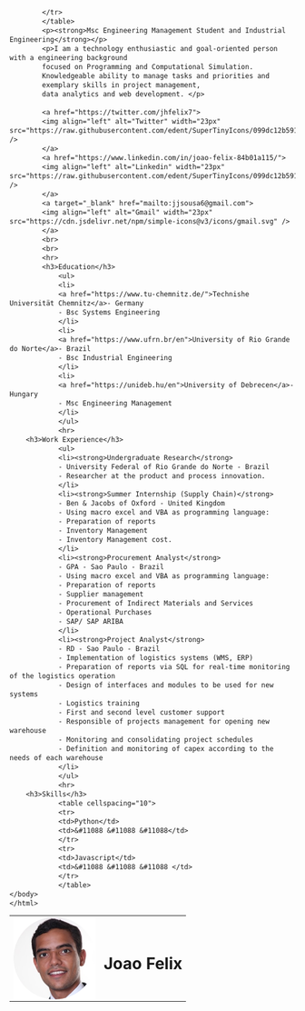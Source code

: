 <!DOCTYPE html>
<html lang="en">
    <head>
        <meta charset="UTF-8">
     <meta http-equiv="X-UA-Compatible" content="IE=edge">
        <meta name="viewport" content="width=device-width, initial-scale=1.0">
        <title> Joao Felix's</title>
        </head>
        <body>
         <table cellspacing="20">
         <tr>
            <td><img align="left" alt="profile picture" src="circle-cropped.png" alt="joao felix profile picture"   height=145\></td>
            <td><h1>Joao Felix</h1></td>

            </tr>
            </table>
            <p><strong>Msc Engineering Management Student and Industrial Engineering</strong></p>
            <p>I am a technology enthusiastic and goal-oriented person with a engineering background 
            focused on Programming and Computational Simulation. 
            Knowledgeable ability to manage tasks and priorities and 
            exemplary skills in project management, 
            data analytics and web development. </p>
    
            <a href="https://twitter.com/jhfelix7">
            <img align="left" alt="Twitter" width="23px" src="https://raw.githubusercontent.com/edent/SuperTinyIcons/099dc12b59179d07d534069bc8551718f786d91a/images/svg/twitter.svg" />
            </a>
            <a href="https://www.linkedin.com/in/joao-felix-84b01a115/">
            <img align="left" alt="Linkedin" width="23px" src="https://raw.githubusercontent.com/edent/SuperTinyIcons/099dc12b59179d07d534069bc8551718f786d91a/images/svg/linkedin.svg" />
            </a>
            <a target="_blank" href="mailto:jjsousa6@gmail.com">
            <img align="left" alt="Gmail" width="23px" src="https://cdn.jsdelivr.net/npm/simple-icons@v3/icons/gmail.svg" />
            </a>
            <br>
            <br>
            <hr>
            <h3>Education</h3>
                <ul>
                <li>
                <a href="https://www.tu-chemnitz.de/">Technishe Universität Chemnitz</a>- Germany
                - Bsc Systems Engineering
                </li>
                <li>
                <a href="https://www.ufrn.br/en">University of Rio Grande do Norte</a>- Brazil
                - Bsc Industrial Engineering
                </li>
                <li>
                <a href="https://unideb.hu/en">University of Debrecen</a>- Hungary
                - Msc Engineering Management
                </li>
                </ul>
                <hr>    
        <h3>Work Experience</h3>
                <ul>
                <li><strong>Undergraduate Research</strong> 
                - University Federal of Rio Grande do Norte - Brazil
                - Researcher at the product and process innovation.
                </li>
                <li><strong>Summer Internship (Supply Chain)</strong>
                - Ben & Jacobs of Oxford - United Kingdom
                - Using macro excel and VBA as programming language:
                - Preparation of reports
                - Inventory Management
                - Inventory Management cost.
                </li>
                <li><strong>Procurement Analyst</strong>
                - GPA - Sao Paulo - Brazil
                - Using macro excel and VBA as programming language:
                - Preparation of reports
                - Supplier management
                - Procurement of Indirect Materials and Services
                - Operational Purchases
                - SAP/ SAP ARIBA
                </li>
                <li><strong>Project Analyst</strong>
                - RD - Sao Paulo - Brazil
                - Implementation of logistics systems (WMS, ERP)
                - Preparation of reports via SQL for real-time monitoring of the logistics operation
                - Design of interfaces and modules to be used for new systems
                - Logistics training
                - First and second level customer support
                - Responsible of projects management for opening new warehouse
                - Monitoring and consolidating project schedules
                - Definition and monitoring of capex according to the needs of each warehouse
                </li>
                </ul>
                <hr>
        <h3>Skills</h3>
                <table cellspacing="10">
                <tr>
                <td>Python</td>
                <td>&#11088 &#11088 &#11088</td>
                </tr>
                <tr>
                <td>Javascript</td>
                <td>&#11088 &#11088 &#11088 </td>
                </tr>
                </table>
    </body>
    </html>
